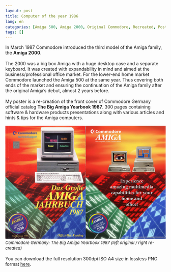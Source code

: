 ```yaml
---
layout: post
title: Computer of the year 1986
lang: en
categories: [Amiga 500, Amiga 2000, Original Commodore, Recreated, Posters]
tags: []
---
```

In March 1987 Commodore introduced the third model of the Amiga family, the **Amiga 2000**.
<br><br>
The 2000 was a big box Amiga with a huge desktop case and a separate keyboard. It was created with expandability in mind and aimed at the business/professional office market. For the lower-end home market Commodore launched the Amiga 500 at the same year. Thus covering both ends of the market and ensuring the continuation of the Amiga family after the original Amiga’s debut, almost 2 years before.
<br><br>
My poster is a re-creation of the front cover of Commodore Germany official catalog **The Big Amiga Yearbook 1987**. 300 pages containing software & hardware products presentations along with various articles and hints & tips for the Amiga computers.
<br><br>
<img src="\assets\img\post_previews\34-commodore-amiga-computer-of-the-year-1986-poster-sbs.jpg">
<span style="font-size:small; font-style: italic">Commodore Germany: The Big Amiga Yearbook 1987 (left original / right re-created)</span>
<br><br>
You can download the full resolution 300dpi ISO A4 size in lossless PNG format <a href="https://app.box.com/s/a5jwcltuhfpl1cqp28iyjzf66xej36aj" target="_blank">here</a>.